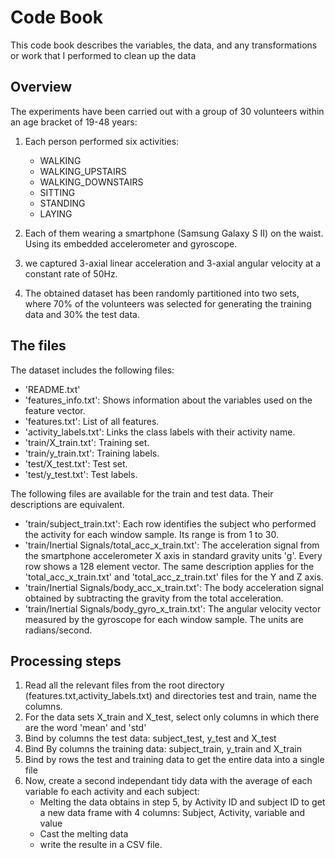 # Code Book

 This code book describes the variables, the data, and any transformations or work that I performed to clean up the data
 
 
## Overview
 
 The experiments have been carried out with a group of 30 volunteers within an age bracket of 19-48 years:
 
1. Each person performed six activities:

    * WALKING
    * WALKING_UPSTAIRS
    * WALKING_DOWNSTAIRS
    * SITTING
    * STANDING
    * LAYING


2. Each of them wearing a smartphone (Samsung Galaxy S II) on the waist. Using its embedded accelerometer and gyroscope.


3. we captured 3-axial linear acceleration and 3-axial angular velocity at a constant rate of 50Hz. 

4. The obtained dataset has been randomly partitioned into two sets, where 70% of the volunteers was selected for generating the training data and 30% the test data. 

## The files

The dataset includes the following files:

* 'README.txt'
* 'features_info.txt': Shows information about the variables used on the feature vector.
* 'features.txt': List of all features.
* 'activity_labels.txt': Links the class labels with their activity name.
* 'train/X_train.txt': Training set.
* 'train/y_train.txt': Training labels.
* 'test/X_test.txt': Test set.
* 'test/y_test.txt': Test labels.

The following files are available for the train and test data. Their descriptions are equivalent. 

* 'train/subject_train.txt': Each row identifies the subject who performed the activity for each window sample. Its range is from 1 to 30.
* 'train/Inertial Signals/total_acc_x_train.txt': The acceleration signal from the smartphone accelerometer X axis in standard gravity units 'g'. Every row shows a 128 element vector. The same description applies for the 'total_acc_x_train.txt' and 'total_acc_z_train.txt' files for the Y and Z axis.
* 'train/Inertial Signals/body_acc_x_train.txt': The body acceleration signal obtained by subtracting the gravity from the total acceleration.
* 'train/Inertial Signals/body_gyro_x_train.txt': The angular velocity vector measured by the gyroscope for each window sample. The units are radians/second. 

## Processing steps

1. Read all the relevant files from the root directory (features.txt,activity_labels.txt) and directories test and train, name the columns.
2. For the data sets X_train and X_test, select only columns in which there are the word 'mean' and 'std'
3. Bind by columns the test data: subject_test, y_test and X_test
4. Bind By columns the training data: subject_train, y_train and X_train
5. Bind by rows the test and training data to get the entire data into a single file
6. Now, create a second independant tidy data with the average of each variable fo each activity and each subject:
    * Melting the data obtains in step 5, by Activity ID and subject ID to get a new data frame with 4 columns: Subject, Activity, variable and value
    * Cast the melting data
    * write the resulte in a CSV file.



